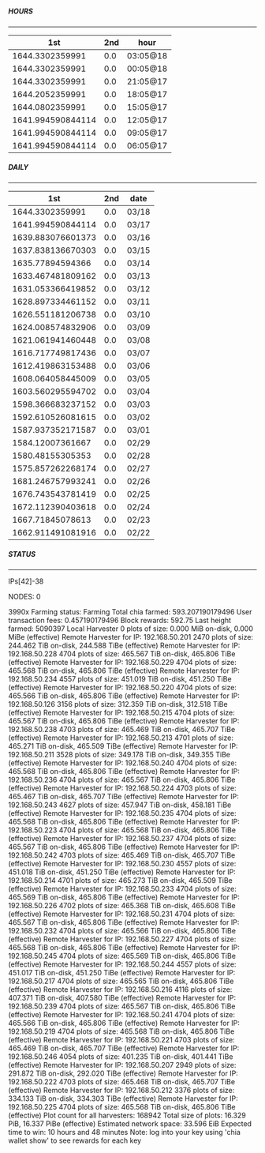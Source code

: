 ##### HOURS
-------

| 1st | 2nd | hour |
|---|----|-----|
|1644.3302359991 | 0.0 | 03:05@18 |
|1644.3302359991 | 0.0 | 00:05@18 |
|1644.3302359991 | 0.0 | 21:05@17 |
|1644.2052359991 | 0.0 | 18:05@17 |
|1644.0802359991 | 0.0 | 15:05@17 |
|1641.994590844114 | 0.0 | 12:05@17 |
|1641.994590844114 | 0.0 | 09:05@17 |
|1641.994590844114 | 0.0 | 06:05@17 |

##### DAILY
-------

| 1st | 2nd | date |
|---|----|-----|
|1644.3302359991 | 0.0 | 03/18 |
|1641.994590844114 | 0.0 | 03/17 |
|1639.883076601373 | 0.0 | 03/16 |
|1637.838136670303 | 0.0 | 03/15 |
|1635.77894594366 | 0.0 | 03/14 |
|1633.467481809162 | 0.0 | 03/13 |
|1631.053366419852 | 0.0 | 03/12 |
|1628.897334461152 | 0.0 | 03/11 |
|1626.551181206738 | 0.0 | 03/10 |
|1624.008574832906 | 0.0 | 03/09 |
|1621.061941460448 | 0.0 | 03/08 |
|1616.717749817436 | 0.0 | 03/07 |
|1612.419863153488 | 0.0 | 03/06 |
|1608.064058445009 | 0.0 | 03/05 |
|1603.560295594702 | 0.0 | 03/04 |
|1598.366683237152 | 0.0 | 03/03 |
|1592.610526081615 | 0.0 | 03/02 |
|1587.937352171587 | 0.0 | 03/01 |
|1584.12007361667 | 0.0 | 02/29 |
|1580.48155305353 | 0.0 | 02/28 |
|1575.857262268174 | 0.0 | 02/27 |
|1681.246757993241 | 0.0 | 02/26 |
|1676.743543781419 | 0.0 | 02/25 |
|1672.112390403618 | 0.0 | 02/24 |
|1667.71845078613 | 0.0 | 02/23 |
|1662.911491081916 | 0.0 | 02/22 |


##### STATUS
-------

IPs[42]-38

NODES: 0


3990x
Farming status: Farming
Total chia farmed: 593.207190179496
User transaction fees: 0.457190179496
Block rewards: 592.75
Last height farmed: 5090397
Local Harvester
   0 plots of size: 0.000 MiB on-disk, 0.000 MiBe (effective)
Remote Harvester for IP: 192.168.50.201
   2470 plots of size: 244.462 TiB on-disk, 244.588 TiBe (effective)
Remote Harvester for IP: 192.168.50.228
   4704 plots of size: 465.567 TiB on-disk, 465.806 TiBe (effective)
Remote Harvester for IP: 192.168.50.229
   4704 plots of size: 465.568 TiB on-disk, 465.806 TiBe (effective)
Remote Harvester for IP: 192.168.50.234
   4557 plots of size: 451.019 TiB on-disk, 451.250 TiBe (effective)
Remote Harvester for IP: 192.168.50.220
   4704 plots of size: 465.566 TiB on-disk, 465.806 TiBe (effective)
Remote Harvester for IP: 192.168.50.126
   3156 plots of size: 312.359 TiB on-disk, 312.518 TiBe (effective)
Remote Harvester for IP: 192.168.50.215
   4704 plots of size: 465.567 TiB on-disk, 465.806 TiBe (effective)
Remote Harvester for IP: 192.168.50.238
   4703 plots of size: 465.469 TiB on-disk, 465.707 TiBe (effective)
Remote Harvester for IP: 192.168.50.213
   4701 plots of size: 465.271 TiB on-disk, 465.509 TiBe (effective)
Remote Harvester for IP: 192.168.50.211
   3528 plots of size: 349.178 TiB on-disk, 349.355 TiBe (effective)
Remote Harvester for IP: 192.168.50.240
   4704 plots of size: 465.568 TiB on-disk, 465.806 TiBe (effective)
Remote Harvester for IP: 192.168.50.236
   4704 plots of size: 465.567 TiB on-disk, 465.806 TiBe (effective)
Remote Harvester for IP: 192.168.50.224
   4703 plots of size: 465.467 TiB on-disk, 465.707 TiBe (effective)
Remote Harvester for IP: 192.168.50.243
   4627 plots of size: 457.947 TiB on-disk, 458.181 TiBe (effective)
Remote Harvester for IP: 192.168.50.235
   4704 plots of size: 465.568 TiB on-disk, 465.806 TiBe (effective)
Remote Harvester for IP: 192.168.50.223
   4704 plots of size: 465.568 TiB on-disk, 465.806 TiBe (effective)
Remote Harvester for IP: 192.168.50.237
   4704 plots of size: 465.567 TiB on-disk, 465.806 TiBe (effective)
Remote Harvester for IP: 192.168.50.242
   4703 plots of size: 465.469 TiB on-disk, 465.707 TiBe (effective)
Remote Harvester for IP: 192.168.50.230
   4557 plots of size: 451.018 TiB on-disk, 451.250 TiBe (effective)
Remote Harvester for IP: 192.168.50.214
   4701 plots of size: 465.273 TiB on-disk, 465.509 TiBe (effective)
Remote Harvester for IP: 192.168.50.233
   4704 plots of size: 465.569 TiB on-disk, 465.806 TiBe (effective)
Remote Harvester for IP: 192.168.50.226
   4702 plots of size: 465.368 TiB on-disk, 465.608 TiBe (effective)
Remote Harvester for IP: 192.168.50.231
   4704 plots of size: 465.567 TiB on-disk, 465.806 TiBe (effective)
Remote Harvester for IP: 192.168.50.232
   4704 plots of size: 465.566 TiB on-disk, 465.806 TiBe (effective)
Remote Harvester for IP: 192.168.50.227
   4704 plots of size: 465.568 TiB on-disk, 465.806 TiBe (effective)
Remote Harvester for IP: 192.168.50.245
   4704 plots of size: 465.569 TiB on-disk, 465.806 TiBe (effective)
Remote Harvester for IP: 192.168.50.244
   4557 plots of size: 451.017 TiB on-disk, 451.250 TiBe (effective)
Remote Harvester for IP: 192.168.50.217
   4704 plots of size: 465.565 TiB on-disk, 465.806 TiBe (effective)
Remote Harvester for IP: 192.168.50.216
   4116 plots of size: 407.371 TiB on-disk, 407.580 TiBe (effective)
Remote Harvester for IP: 192.168.50.239
   4704 plots of size: 465.567 TiB on-disk, 465.806 TiBe (effective)
Remote Harvester for IP: 192.168.50.241
   4704 plots of size: 465.566 TiB on-disk, 465.806 TiBe (effective)
Remote Harvester for IP: 192.168.50.219
   4704 plots of size: 465.568 TiB on-disk, 465.806 TiBe (effective)
Remote Harvester for IP: 192.168.50.221
   4703 plots of size: 465.469 TiB on-disk, 465.707 TiBe (effective)
Remote Harvester for IP: 192.168.50.246
   4054 plots of size: 401.235 TiB on-disk, 401.441 TiBe (effective)
Remote Harvester for IP: 192.168.50.207
   2949 plots of size: 291.872 TiB on-disk, 292.020 TiBe (effective)
Remote Harvester for IP: 192.168.50.222
   4703 plots of size: 465.468 TiB on-disk, 465.707 TiBe (effective)
Remote Harvester for IP: 192.168.50.212
   3376 plots of size: 334.133 TiB on-disk, 334.303 TiBe (effective)
Remote Harvester for IP: 192.168.50.225
   4704 plots of size: 465.568 TiB on-disk, 465.806 TiBe (effective)
Plot count for all harvesters: 168942
Total size of plots: 16.329 PiB, 16.337 PiBe (effective)
Estimated network space: 33.596 EiB
Expected time to win: 10 hours and 48 minutes
Note: log into your key using 'chia wallet show' to see rewards for each key
